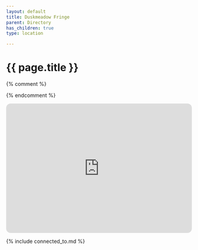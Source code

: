 ```yaml
---
layout: default
title: Duskmeadow Fringe
parent: Directory
has_children: true
type: location

---
```


# {{ page.title }}

{% comment %} 

{% endcomment %} 

<iframe style="border-radius:12px" src="https://petracoding.github.io/pinterest/board.html?link=estevaoseco/unsettled/duskmeadowfringe/&hideHeader=1&hideFooter=1&transparent=1" width="100%" height="352" style="color-scheme: site" frameBorder="0" allowfullscreen=""></iframe>


{% include connected_to.md %}